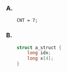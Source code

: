 ### A.
        CNT = 7;
### B.
````cpp
    struct a_struct {
        long idx;
        long x[4];
    }